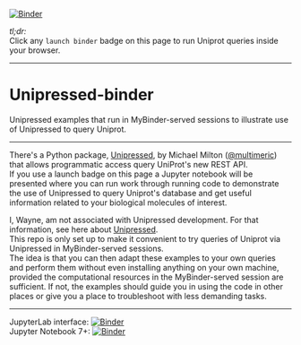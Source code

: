 [![Binder](https://mybinder.org/badge_logo.svg)](https://mybinder.org/v2/gh/fomightez/Unipressed-binder/main?urlpath=%2Flab%2Ftree%2FUnipressed_examples_running_via_MyBinder.ipynb)

*tl;dr:*  
Click any `launch binder` badge on this page to run Uniprot queries inside your browser.

------


# Unipressed-binder
Unipressed examples that run in MyBinder-served sessions to illustrate use of Unipressed to query Uniprot.

-----------------------

There's a Python package, [Unipressed](https://multimeric.github.io/Unipressed/), by Michael Milton ([@multimeric](https://twitter.com/multimeric)) that allows programmatic access query UniProt's new REST API.   
If you use a launch badge on this page a Jupyter notebook will be presented where you can run work through running code to demonstrate the use of Unipressed to query Uniprot's database and get useful information related to your biological molecules of interest.

I, Wayne, am not associated with Unipressed development. For that information, see here about [Unipressed](https://multimeric.github.io/Unipressed/).    
This repo is only set up to make it convenient to try queries of Uniprot via Unipressed in MyBinder-served sessions.  
The idea is that you can then adapt these examples to your own queries and perform them without even installing anything on your own machine, provided the computational resources in the MyBinder-served session are sufficient. If not, the examples should guide you in using the code in other places or give you a place to troubleshoot with less demanding tasks.

------


JupyterLab interface: [![Binder](https://mybinder.org/badge_logo.svg)](https://mybinder.org/v2/gh/fomightez/Unipressed-binder/main?urlpath=%2Flab%2Ftree%2FUnipressed_examples_running_via_MyBinder.ipynb)  
Jupyter Notebook 7+:  [![Binder](https://mybinder.org/badge_logo.svg)](https://mybinder.org/v2/gh/fomightez/Unipressed-binder/main?urlpath=%2Ftree%2FUnipressed_examples_running_via_MyBinder.ipynb)
